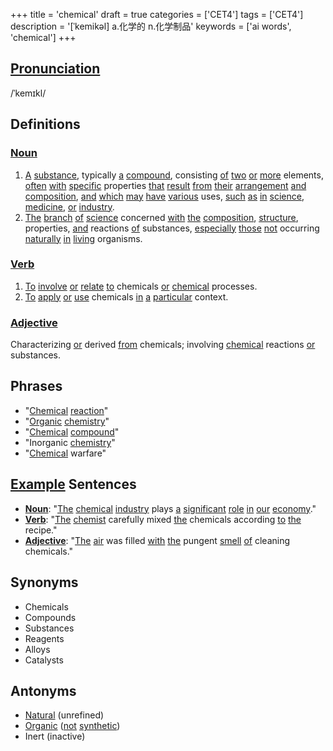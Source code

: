 +++
title = 'chemical'
draft = true
categories = ['CET4']
tags = ['CET4']
description = '[ˈkemikəl] a.化学的 n.化学制品'
keywords = ['ai words', 'chemical']
+++

## [Pronunciation](/en/post/pronunciation/)
/ˈkemɪkl/

## Definitions
### [Noun](/en/post/noun/)
1. [A](/en/post/a/) [substance](/en/post/substance/), typically [a](/en/post/a/) [compound](/en/post/compound/), consisting [of](/en/post/of/) [two](/en/post/two/) [or](/en/post/or/) [more](/en/post/more/) elements, [often](/en/post/often/) [with](/en/post/with/) [specific](/en/post/specific/) properties [that](/en/post/that/) [result](/en/post/result/) [from](/en/post/from/) [their](/en/post/their/) [arrangement](/en/post/arrangement/) [and](/en/post/and/) [composition](/en/post/composition/), [and](/en/post/and/) [which](/en/post/which/) [may](/en/post/may/) [have](/en/post/have/) [various](/en/post/various/) uses, [such](/en/post/such/) [as](/en/post/as/) [in](/en/post/in/) [science](/en/post/science/), [medicine](/en/post/medicine/), [or](/en/post/or/) [industry](/en/post/industry/).
2. [The](/en/post/the/) [branch](/en/post/branch/) [of](/en/post/of/) [science](/en/post/science/) concerned [with](/en/post/with/) [the](/en/post/the/) [composition](/en/post/composition/), [structure](/en/post/structure/), properties, [and](/en/post/and/) reactions [of](/en/post/of/) substances, [especially](/en/post/especially/) [those](/en/post/those/) [not](/en/post/not/) occurring [naturally](/en/post/naturally/) [in](/en/post/in/) [living](/en/post/living/) organisms.

### [Verb](/en/post/verb/)
1. [To](/en/post/to/) [involve](/en/post/involve/) [or](/en/post/or/) [relate](/en/post/relate/) [to](/en/post/to/) chemicals [or](/en/post/or/) [chemical](/en/post/chemical/) processes.
2. [To](/en/post/to/) [apply](/en/post/apply/) [or](/en/post/or/) [use](/en/post/use/) chemicals [in](/en/post/in/) [a](/en/post/a/) [particular](/en/post/particular/) context.

### [Adjective](/en/post/adjective/)
Characterizing [or](/en/post/or/) derived [from](/en/post/from/) chemicals; involving [chemical](/en/post/chemical/) reactions [or](/en/post/or/) substances.

## Phrases
- "[Chemical](/en/post/chemical/) [reaction](/en/post/reaction/)"
- "[Organic](/en/post/organic/) [chemistry](/en/post/chemistry/)"
- "[Chemical](/en/post/chemical/) [compound](/en/post/compound/)"
- "Inorganic [chemistry](/en/post/chemistry/)"
- "[Chemical](/en/post/chemical/) warfare"

## [Example](/en/post/example/) Sentences
- **[Noun](/en/post/noun/)**: "[The](/en/post/the/) [chemical](/en/post/chemical/) [industry](/en/post/industry/) plays [a](/en/post/a/) [significant](/en/post/significant/) [role](/en/post/role/) [in](/en/post/in/) [our](/en/post/our/) [economy](/en/post/economy/)."
- **[Verb](/en/post/verb/)**: "[The](/en/post/the/) [chemist](/en/post/chemist/) carefully mixed [the](/en/post/the/) chemicals according [to](/en/post/to/) [the](/en/post/the/) recipe."
- **[Adjective](/en/post/adjective/)**: "[The](/en/post/the/) [air](/en/post/air/) was filled [with](/en/post/with/) [the](/en/post/the/) pungent [smell](/en/post/smell/) [of](/en/post/of/) cleaning chemicals."

## Synonyms
- Chemicals
- Compounds
- Substances
- Reagents
- Alloys
- Catalysts

## Antonyms
- [Natural](/en/post/natural/) (unrefined)
- [Organic](/en/post/organic/) ([not](/en/post/not/) [synthetic](/en/post/synthetic/))
- Inert (inactive)
